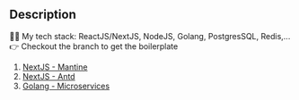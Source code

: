 ## Description
🧑‍💻 My tech stack: ReactJS/NextJS, NodeJS, Golang, PostgresSQL, Redis,...
👉 Checkout the branch to get the boilerplate

1. [NextJS - Mantine](https://github.com/hiamthach/boilerplates/tree/next-mantine)
2. [NextJS - Antd](https://github.com/hiamthach/boilerplates/tree/next-antd)
3. [Golang - Microservices](https://github.com/hiamthach/boilerplates/tree/go-microservices)
